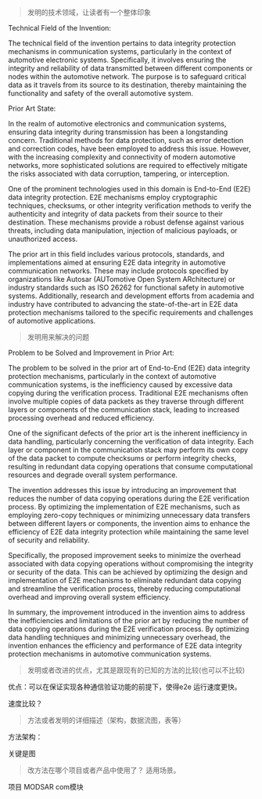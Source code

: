 

> 发明的技术领域，让读者有一个整体印象

  
Technical Field of the Invention:

The technical field of the invention pertains to data integrity protection mechanisms in communication systems, particularly in the context of automotive electronic systems. Specifically, it involves ensuring the integrity and reliability of data transmitted between different components or nodes within the automotive network. The purpose is to safeguard critical data as it travels from its source to its destination, thereby maintaining the functionality and safety of the overall automotive system.

Prior Art State:

In the realm of automotive electronics and communication systems, ensuring data integrity during transmission has been a longstanding concern. Traditional methods for data protection, such as error detection and correction codes, have been employed to address this issue. However, with the increasing complexity and connectivity of modern automotive networks, more sophisticated solutions are required to effectively mitigate the risks associated with data corruption, tampering, or interception.

One of the prominent technologies used in this domain is End-to-End (E2E) data integrity protection. E2E mechanisms employ cryptographic techniques, checksums, or other integrity verification methods to verify the authenticity and integrity of data packets from their source to their destination. These mechanisms provide a robust defense against various threats, including data manipulation, injection of malicious payloads, or unauthorized access.

The prior art in this field includes various protocols, standards, and implementations aimed at ensuring E2E data integrity in automotive communication networks. These may include protocols specified by organizations like Autosar (AUTomotive Open System ARchitecture) or industry standards such as ISO 26262 for functional safety in automotive systems. Additionally, research and development efforts from academia and industry have contributed to advancing the state-of-the-art in E2E data protection mechanisms tailored to the specific requirements and challenges of automotive applications.


> 发明用来解决的问题

  
Problem to be Solved and Improvement in Prior Art:

The problem to be solved in the prior art of End-to-End (E2E) data integrity protection mechanisms, particularly in the context of automotive communication systems, is the inefficiency caused by excessive data copying during the verification process. Traditional E2E mechanisms often involve multiple copies of data packets as they traverse through different layers or components of the communication stack, leading to increased processing overhead and reduced efficiency.

One of the significant defects of the prior art is the inherent inefficiency in data handling, particularly concerning the verification of data integrity. Each layer or component in the communication stack may perform its own copy of the data packet to compute checksums or perform integrity checks, resulting in redundant data copying operations that consume computational resources and degrade overall system performance.

The invention addresses this issue by introducing an improvement that reduces the number of data copying operations during the E2E verification process. By optimizing the implementation of E2E mechanisms, such as employing zero-copy techniques or minimizing unnecessary data transfers between different layers or components, the invention aims to enhance the efficiency of E2E data integrity protection while maintaining the same level of security and reliability.

Specifically, the proposed improvement seeks to minimize the overhead associated with data copying operations without compromising the integrity or security of the data. This can be achieved by optimizing the design and implementation of E2E mechanisms to eliminate redundant data copying and streamline the verification process, thereby reducing computational overhead and improving overall system efficiency.

In summary, the improvement introduced in the invention aims to address the inefficiencies and limitations of the prior art by reducing the number of data copying operations during the E2E verification process. By optimizing data handling techniques and minimizing unnecessary overhead, the invention enhances the efficiency and performance of E2E data integrity protection mechanisms in automotive communication systems.


> 发明或者改进的优点，尤其是跟现有的已知的方法的比较(也可以不比较)

优点：可以在保证实现各种通信验证功能的前提下，使得e2e 运行速度更快。

速度比较？




> 方法或者发明的详细描述（架构，数据流图，表等）

方法架构：

关键是图




> 改方法在哪个项目或者产品中使用了？ 适用场景。

项目
MODSAR com模块

